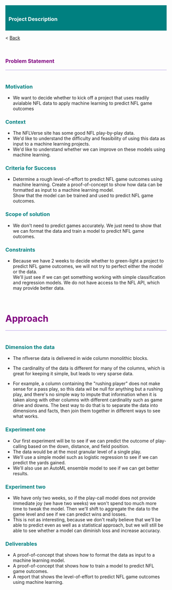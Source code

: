 
<div style="background-color: teal; padding: 10px;">
    <h3 style="color: white;">Project Description</h3>
</div>

< [Back](main.md)

<br>
<h3 style="color: purple;">Problem Statement</h3>
<div style="border: 1px solid rgba(147, 112, 219, 0.4); margin: 1px 0;"></div>
<br>



### <font color=teal>Motivation</font>

  - We want to decide whether to kick off a project that uses readily avialable NFL data to apply machine learning to predict NFL game outcomes

### <font color=teal>Context</font>
- The NFLVerse site has some good NFL play-by-play data. 
- We'd like to understand the difficulty and feasibility of using this data as input to a machine learning projects.  
- We'd like to understand whether we can improve on these models using machine learning.

### <font color=teal>Criteria for Success</font>
- Determine a rough level-of-effort to predict NFL game outcomes using machine learning.
    Create a proof-of-concept to show how data can be formatted as input to a machine learning model.   
    Show that the model can be trained and used to predict NFL game outcomes.

### <font color=teal>Scope of solution</font>
- We don't need to predict games accurately.  We just need to show that we can format the data and train a model to predict NFL game outcomes.


### <font color=teal>Constraints</font>
- Because we have 2 weeks to decide whether to green-light a project to predict NFL game outcomes, we will not try to perfect either the model or the data.  
    We'll just see if we can get something working with simple classification and regression models.
    We do not have access to the NFL API, which may provide better data.

<br>
<h1 style="color: purple;">Approach</h1>
<div style="border: 1px solid rgba(147, 112, 219, 0.4); margin: 1px 0;"></div>
<br>

### <font color=teal>Dimension the data</font>
- The nflverse data is delivered in wide column monolithic blocks. 

- The cardinality of the data is different for many of the columns, which is great for keeping it simple, but leads to very sparse data.
- For example, a column containing the "rushing player" does not make sense for a pass play, so this data wil be null for anything but a rushing play, and there's no simple way to impute that information 
    when it is taken along with other columns with different cardinality such as game drive and downs.
    The best way to do that is to separate the data into dimensions and facts, then join them together in different ways to see what works.


### <font color=teal>Experiment one</font>
- Our first experiment will be to see if we can predict the outcome of play-calling based on the down, distance, and field position.  
- The data would be at the most granular level of a single play.  
- We'll use a simple model such as logistic regression to see if we can predict the yards gained.
- We'll also use an AutoML ensemble model to see if we can get better results.

### <font color=teal>Experiment two</font>
- We have only two weeks, so if the play-call model does not provide immediate joy (we have two weeks) we won't spend too much more time to tweak the model.  Then we'll shift to aggregate the data to the game level and see if we can predict wins and losses.
- This is not as interesting, because we don't really believe that we'll be able to predict even as well as a statistical approach, but we will still be able to see whether a model can diminish loss and increase accuracy. 


### <font color=teal>Deliverables</font>
- A proof-of-concept that shows how to format the data as input to a machine learning model.
- A proof-of-concept that shows how to train a model to predict NFL game outcomes.
- A report that shows the level-of-effort to predict NFL game outcomes using machine learning.